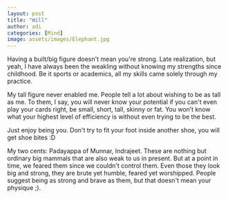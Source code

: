 ```yaml
---
layout: post
title: "Will"
author: adi
categories: [Mind]
image: assets/images/Elephant.jpg
---
```


Having a built/big figure doesn't mean you're strong.
Late realization, but yeah, I have always been the weakling without knowing my strengths since childhood. Be it sports or academics, all my skills came solely through my practice.

My tall figure never enabled me. People tell a lot about wishing to be as tall as me.
To them, I say, you will never know your potential if you can't even play your cards right, be small, short, tall, skinny or fat. You won’t know what your highest level of efficiency is without even trying to be the best.

Just enjoy being you. Don't try to fit your foot inside another shoe, you will get shoe bites :D

My two cents:
Padayappa of Munnar, Indrajeet. These are nothing but ordinary big mammals that are also weak to us in present. But at a point in time, we feared them since we couldn't control them. Even those they look big and strong, they are brute yet humble, feared yet worshipped. People suggest being as strong and brave as them, but that doesn't mean your physique ;).
